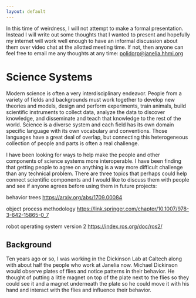 ```yaml
---
layout: default
---
```


In this time of weirdness, I will not attempt to make a formal presentation.
Instead I will write out some thoughts that I wanted to present and hopefully my
internet will work well enough to have an informal discussion about them over
video chat at the allotted meeting time. If not, then anyone can feel free to
email me any thoughts at any time: polidorp@janelia.hhmi.org

# Science Systems

Modern science is often a very interdisciplinary endeavor. People from a variety
of fields and backgrounds must work together to develop new theories and models,
design and perform experiments, train animals, build scientific instruments to
collect data, analyze the data to discover knowledge, and disseminate and teach
that knowledge to the rest of the world. Science is a diverse system and each
field has its own domain specific language with its own vocabulary and
conventions. Those languages have a great deal of overlap, but connecting this
heterogeneous collection of people and parts is often a real challenge.

I have been looking for ways to help make the people and other components of
science systems more interoperable. I have been finding that getting people to
agree on anything is a way more difficult challenge than any technical problem.
There are three topics that perhaps could help connect scientific components and
I would like to discuss them with people and see if anyone agrees before using
them in future projects:

behavior trees https://arxiv.org/abs/1709.00084

object process methodology https://link.springer.com/chapter/10.1007/978-3-642-15865-0_7

robot operating system version 2 https://index.ros.org/doc/ros2/

## Background

Ten years ago or so, I was working in the Dickinson Lab at Caltech along with
about half the people who work at Janelia now. Michael Dickinson would observe
plates of flies and notice patterns in their behavior. He thought of putting a
little magnet on top of the plate next to the flies so they could see it and a
magnet underneath the plate so he could move it with his hand and interact with
the flies and influence their behavior.
